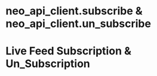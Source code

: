 # neo_api_client.subscribe & neo_api_client.un_subscribe


# **Live Feed Subscription & Un_Subscription**